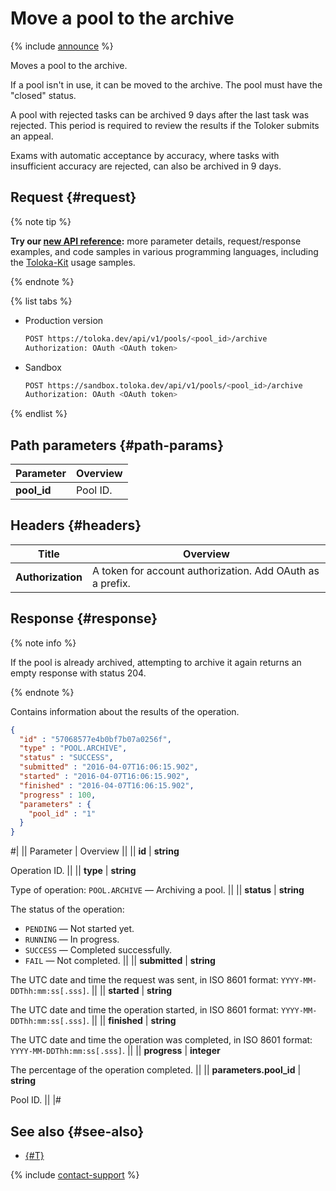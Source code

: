 # Move a pool to the archive

{% include [announce](../_includes/announce.md) %}

Moves a pool to the archive.

If a pool isn't in use, it can be moved to the archive. The pool must have the "closed" status.

A pool with rejected tasks can be archived 9 days after the last task was rejected. This period is required to review the results if the Toloker submits an appeal.

Exams with automatic acceptance by accuracy, where tasks with insufficient accuracy are rejected, can also be archived in 9 days.

## Request {#request}

{% note tip %}

**Try our [new API reference](https://toloka.ai/docs/api/api-reference/#post-/pools/-id-/archive):** more parameter details, request/response examples, and code samples in various programming languages, including the [Toloka-Kit](../../toloka-kit/index.md) usage samples.

{% endnote %}

{% list tabs %}

- Production version

    ```bash
    POST https://toloka.dev/api/v1/pools/<pool_id>/archive
    Authorization: OAuth <OAuth token>
    ```

- Sandbox

    ```bash
    POST https://sandbox.toloka.dev/api/v1/pools/<pool_id>/archive
    Authorization: OAuth <OAuth token>
    ```

{% endlist %}

## Path parameters {#path-params}

Parameter | Overview
----- | -----
**pool_id** | Pool ID.

## Headers {#headers}

Title | Overview
----- | -----
**Authorization** | A token for account authorization. Add OAuth as a prefix.

## Response {#response}

{% note info %}

If the pool is already archived, attempting to archive it again returns an empty response with status 204.

{% endnote %}

Contains information about the results of the operation.

```json
{
  "id" : "57068577e4b0bf7b07a0256f",
  "type" : "POOL.ARCHIVE",
  "status" : "SUCCESS",
  "submitted" : "2016-04-07T16:06:15.902",
  "started" : "2016-04-07T16:06:15.902",
  "finished" : "2016-04-07T16:06:15.902",
  "progress" : 100,
  "parameters" : {
    "pool_id" : "1"
  }
}
```

#|
|| Parameter | Overview ||
|| **id** | **string**

Operation ID. ||
|| **type** | **string**

Type of operation: `POOL.ARCHIVE` — Archiving a pool. ||
|| **status** | **string**

The status of the operation:

- `PENDING` — Not started yet.
- `RUNNING` — In progress.
- `SUCCESS` — Completed successfully.
- `FAIL` — Not completed. ||
|| **submitted** | **string**

The UTC date and time the request was sent, in ISO 8601 format: `YYYY-MM-DDThh:mm:ss[.sss]`. ||
|| **started** | **string**

The UTC date and time the operation started, in ISO 8601 format: `YYYY-MM-DDThh:mm:ss[.sss]`. ||
|| **finished** | **string**

The UTC date and time the operation was completed, in ISO 8601 format: `YYYY-MM-DDThh:mm:ss[.sss]`. ||
|| **progress** | **integer**

The percentage of the operation completed. ||
|| **parameters.pool_id** | **string**

Pool ID. ||
|#

## See also {#see-also}

- [{#T}](../../guide/concepts/pool-archive.md)

{% include [contact-support](../../guide/_includes/contact-support.md) %}